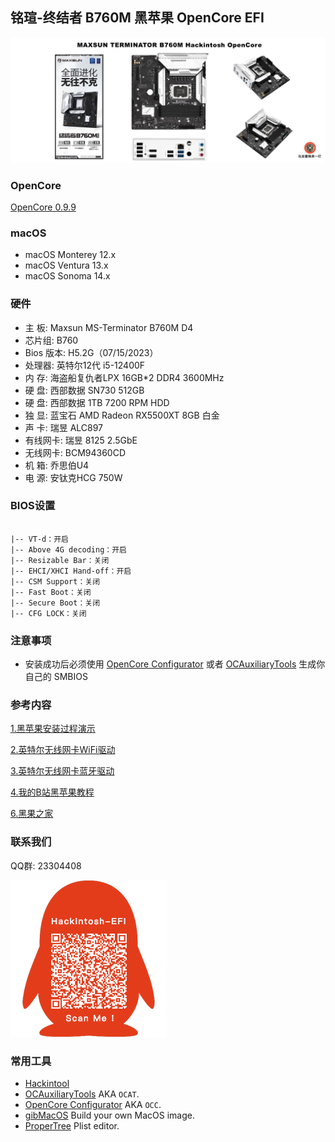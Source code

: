 ## 铭瑄-终结者 B760M 黑苹果 OpenCore EFI

![image](ScreenShot/铭瑄B760M.jpg)

### OpenCore

[OpenCore 0.9.9](https://github.com/acidanthera/OpenCorePkg)

### macOS

- macOS Monterey 12.x
- macOS Ventura  13.x 
- macOS Sonoma 14.x

### 硬件

- 主    板: Maxsun MS-Terminator B760M D4
- 芯片组: B760
- Bios 版本: H5.2G（07/15/2023）
- 处理器: 英特尔12代 i5-12400F
- 内    存: 海盗船复仇者LPX 16GB*2 DDR4 3600MHz
- 硬    盘: 西部数据 SN730 512GB
- 硬    盘: 西部数据 1TB 7200 RPM HDD
- 独    显:  蓝宝石 AMD Radeon RX5500XT 8GB 白金
- 声    卡: 瑞昱 ALC897
- 有线网卡: 瑞昱 8125 2.5GbE
- 无线网卡: BCM94360CD
- 机    箱:  乔思伯U4
- 电    源: 安钛克HCG 750W

### BIOS设置

```

|-- VT-d：开启
|-- Above 4G decoding：开启
|-- Resizable Bar：关闭
|-- EHCI/XHCI Hand-off：开启
|-- CSM Support：关闭
|-- Fast Boot：关闭
|-- Secure Boot：关闭
|-- CFG LOCK：关闭

```

### 注意事项

 - 安装成功后必须使用 [OpenCore Configurator](https://mackie100projects.altervista.org/opencore-configurator/) 或者 [OCAuxiliaryTools](https://github.com/ic005k/OCAuxiliaryTools) 生成你自己的 SMBIOS

### 参考内容

[1.黑苹果安装过程演示](https://hackintosh.club/d/10000060)

[2.英特尔无线网卡WiFi驱动](https://hackintosh.club/d/10000015)

[3.英特尔无线网卡蓝牙驱动](https://hackintosh.club/d/10000017)

[4.我的B站黑苹果教程](https://space.bilibili.com/244390800/video)

[6.黑果之家](https://hackintosh.club)

### 联系我们

QQ群: 23304408

![image](ScreenShot/QRCode.png)



### 常用工具

- [Hackintool](https://github.com/headkaze/Hackintool) 
- [OCAuxiliaryTools](https://github.com/ic005k/OCAuxiliaryTools) AKA `OCAT`.
- [OpenCore Configurator](https://mackie100projects.altervista.org/opencore-configurator/) AKA `OCC`.
- [gibMacOS](https://github.com/corpnewt/gibMacOS) Build your own MacOS image.
- [ProperTree](https://github.com/corpnewt/ProperTree) Plist editor.
